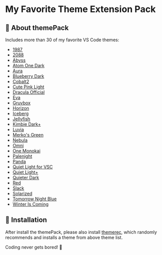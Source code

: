 # My Favorite Theme Extension Pack

## :tshirt: About themePack

Includes more than 30 of my favorite VS Code themes:
* [1987](https://marketplace.visualstudio.com/items?itemName=annliu.1987)
* [2088](https://marketplace.visualstudio.com/items?itemName=Endormi.2077-theme)
* [Abyss](https://marketplace.visualstudio.com/items?itemName=gerane.Theme-Abyss)
* [Atom One Dark](https://marketplace.visualstudio.com/items?itemName=akamud.vscode-theme-onedark)
* [Aura](https://marketplace.visualstudio.com/items?itemName=DaltonMenezes.aura-theme)
* [Blueberry Dark](https://marketplace.visualstudio.com/items?itemName=peymanslh.blueberry-dark-theme)
* [Cobalt2](https://marketplace.visualstudio.com/items?itemName=wesbos.theme-cobalt2)
* [Cute Pink Light](https://marketplace.visualstudio.com/items?itemName=webfreak.cute-theme)
* [Dracula Official](https://marketplace.visualstudio.com/items?itemName=dracula-theme.theme-dracula)
* [Eva](https://marketplace.visualstudio.com/items?itemName=fisheva.eva-theme)
* [Gruvbox](https://marketplace.visualstudio.com/items?itemName=jdinhlife.gruvbox)
* [Horizon](https://marketplace.visualstudio.com/items?itemName=alexandernanberg.horizon-theme-vscode)
* [Iceberg](https://marketplace.visualstudio.com/items?itemName=harg.iceberg)
* [Jellyfish](https://marketplace.visualstudio.com/items?itemName=PawelBorkar.jellyfish)
* [Kimbie Dark+](https://marketplace.visualstudio.com/items?itemName=dnamsons.kimbie-dark-plus)
* [Luvia](https://marketplace.visualstudio.com/items?itemName=maciekkoks.luvia-theme)
* [Merko's Green](https://marketplace.visualstudio.com/items?itemName=merko.merko-green-theme)
* [Nebula](https://marketplace.visualstudio.com/items?itemName=ChirtleLovesDolls.nebula-theme)
* [Omni](https://marketplace.visualstudio.com/items?itemName=rocketseat.theme-omni)
* [One Monokai](https://marketplace.visualstudio.com/items?itemName=azemoh.one-monokai)
* [Palenight](https://marketplace.visualstudio.com/items?itemName=whizkydee.material-palenight-theme)
* [Panda](https://marketplace.visualstudio.com/items?itemName=tinkertrain.theme-panda)
* [Quiet Light for VSC](https://marketplace.visualstudio.com/items?itemName=onecrayon.theme-quietlight-vsc)
* [Quiet Light+](https://marketplace.visualstudio.com/items?itemName=ban.quietlight-plus)
* [Quieter Dark](https://marketplace.visualstudio.com/items?itemName=championswimmer.quieter-dark-color-theme)
* [Red](https://marketplace.visualstudio.com/items?itemName=gerane.Theme-red)
* [Slack](https://marketplace.visualstudio.com/items?itemName=felipe-mendes.slack-theme)
* [Solarized](https://marketplace.visualstudio.com/items?itemName=ryanolsonx.solarized)
* [Tomorrow Night Blue](https://marketplace.visualstudio.com/items?itemName=gerane.Theme-TomorrowNightBlue)
* [Winter Is Coming](https://marketplace.visualstudio.com/items?itemName=johnpapa.winteriscoming)
<!-- This pack will install following theme extensions for you: -->

<!-- ## For more information
* [CSC111](https://jialiangtan.github.io/vscodetutorial/) -->


## :musical_keyboard: Installation
After install the themePack, please also install [themerec](https://marketplace.visualstudio.com/items?itemName=jtan.themerec), which randomly recommends and installs a theme from above theme list. 

Coding never gets bored! :partying_face:


<!-- # themerec -->
